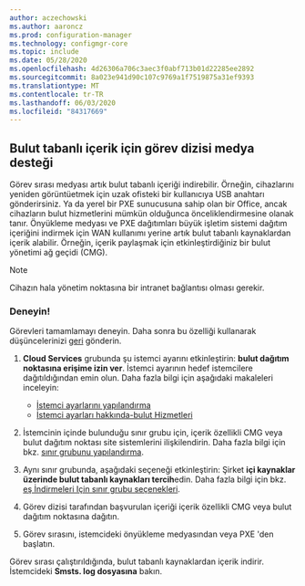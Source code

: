 ```yaml
---
author: aczechowski
ms.author: aaroncz
ms.prod: configuration-manager
ms.technology: configmgr-core
ms.topic: include
ms.date: 05/28/2020
ms.openlocfilehash: 4d26306a706c3aec3f0abf713b01d22285ee2892
ms.sourcegitcommit: 8a023e941d90c107c9769a1f7519875a31ef9393
ms.translationtype: MT
ms.contentlocale: tr-TR
ms.lasthandoff: 06/03/2020
ms.locfileid: "84317669"
---
```

## <a name="task-sequence-media-support-for-cloud-based-content"></a><a name="bkmk_tsmedia"></a>Bulut tabanlı içerik için görev dizisi medya desteği

<!--6209223-->

Görev sırası medyası artık bulut tabanlı içeriği indirebilir. Örneğin, cihazlarını yeniden görüntüetmek için uzak ofisteki bir kullanıcıya USB anahtarı gönderirsiniz. Ya da yerel bir PXE sunucusuna sahip olan bir Office, ancak cihazların bulut hizmetlerini mümkün olduğunca önceliklendirmesine olanak tanır. Önyükleme medyası ve PXE dağıtımları büyük işletim sistemi dağıtım içeriğini indirmek için WAN kullanımı yerine artık bulut tabanlı kaynaklardan içerik alabilir. Örneğin, içerik paylaşmak için etkinleştirdiğiniz bir bulut yönetimi ağ geçidi (CMG).

> [!NOTE]
> Cihazın hala yönetim noktasına bir intranet bağlantısı olması gerekir.

### <a name="try-it-out"></a>Deneyin!

Görevleri tamamlamayı deneyin. Daha sonra bu özelliği kullanarak düşüncelerinizi [geri](../../technical-preview-2003.md#bkmk_feedback) gönderin.

1. **Cloud Services** grubunda şu istemci ayarını etkinleştirin: **bulut dağıtım noktasına erişime izin ver**. İstemci ayarının hedef istemcilere dağıtıldığından emin olun. Daha fazla bilgi için aşağıdaki makaleleri inceleyin:

    - [İstemci ayarlarını yapılandırma](../../../../clients/deploy/configure-client-settings.md)
    - [İstemci ayarları hakkında-bulut Hizmetleri](../../../../clients/deploy/about-client-settings.md#cloud-services)

1. İstemcinin içinde bulunduğu sınır grubu için, içerik özellikli CMG veya bulut dağıtım noktası site sistemlerini ilişkilendirin. Daha fazla bilgi için bkz. [sınır grubunu yapılandırma](../../../../servers/deploy/configure/boundary-group-procedures.md#bkmk_config).

1. Aynı sınır grubunda, aşağıdaki seçeneği etkinleştirin: Şirket **içi kaynaklar üzerinde bulut tabanlı kaynakları tercih**edin. Daha fazla bilgi için bkz. [eş İndirmeleri Için sınır grubu seçenekleri](../../../../servers/deploy/configure/boundary-groups.md#bkmk_bgoptions).

1. Görev dizisi tarafından başvurulan içeriği içerik özellikli CMG veya bulut dağıtım noktasına dağıtın.

1. Görev sırasını, istemcideki önyükleme medyasından veya PXE 'den başlatın.

Görev sırası çalıştırıldığında, bulut tabanlı kaynaklardan içerik indirir. İstemcideki **Smsts. log dosyasına** bakın.
